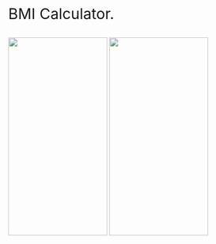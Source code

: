 
<p style="font-size:30px ; "> BMI Calculator.  </p>

<p float="left">
  <img src="https://user-images.githubusercontent.com/91149068/189434698-4fd279e3-d6c9-4d84-8e85-4ac1b5037c13.png" width="200" height="400" />
  <img src="https://user-images.githubusercontent.com/91149068/189434764-369278cc-3b01-4356-b36b-0d4b736986fc.png" width="200" height="400" /> 
  
</p>









